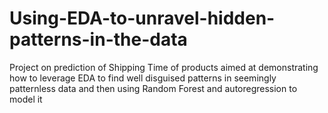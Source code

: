 # Using-EDA-to-unravel-hidden-patterns-in-the-data
Project on prediction of Shipping Time of products aimed at demonstrating how to leverage EDA to find well disguised patterns in seemingly patternless data and then using Random Forest and autoregression to model it
